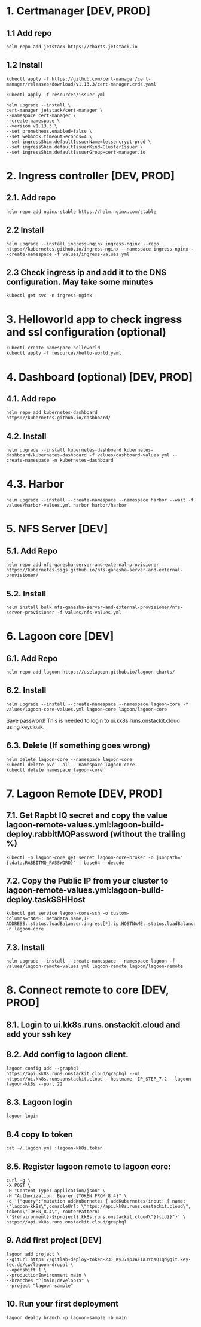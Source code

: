 # 1. Certmanager [DEV, PROD]
## 1.1 Add repo
    helm repo add jetstack https://charts.jetstack.io
## 1.2 Install
    kubectl apply -f https://github.com/cert-manager/cert-manager/releases/download/v1.13.3/cert-manager.crds.yaml

    kubectl apply -f resources/issuer.yml

    helm upgrade --install \
    cert-manager jetstack/cert-manager \
    --namespace cert-manager \
    --create-namespace \
    --version v1.13.3 \
    --set prometheus.enabled=false \
    --set webhook.timeoutSeconds=4 \
    --set ingressShim.defaultIssuerName=letsencrypt-prod \
    --set ingressShim.defaultIssuerKind=ClusterIssuer \
    --set ingressShim.defaultIssuerGroup=cert-manager.io


# 2. Ingress controller [DEV, PROD]
## 2.1. Add repo
    helm repo add nginx-stable https://helm.nginx.com/stable
## 2.2 Install
    helm upgrade --install ingress-nginx ingress-nginx --repo https://kubernetes.github.io/ingress-nginx --namespace ingress-nginx --create-namespace -f values/ingress-values.yml
## 2.3 Check ingress ip and add it to the DNS configuration. May take some minutes
    kubectl get svc -n ingress-nginx

# 3. Helloworld app to check ingress and ssl configuration (optional)
    kubectl create namespace helloworld
    kubectl apply -f resources/hello-world.yaml

# 4. Dashboard (optional) [DEV, PROD]
## 4.1. Add repo
    helm repo add kubernetes-dashboard https://kubernetes.github.io/dashboard/
## 4.2. Install
    helm upgrade --install kubernetes-dashboard kubernetes-dashboard/kubernetes-dashboard -f values/dashboard-values.yml --create-namespace -n kubernetes-dashboard

# 4.3. Harbor
    helm upgrade --install --create-namespace --namespace harbor --wait -f values/harbor-values.yml harbor harbor/harbor

# 5. NFS Server [DEV]
## 5.1. Add Repo
    helm repo add nfs-ganesha-server-and-external-provisioner https://kubernetes-sigs.github.io/nfs-ganesha-server-and-external-provisioner/
## 5.2. Install
    helm install bulk nfs-ganesha-server-and-external-provisioner/nfs-server-provisioner -f values/nfs-values.yml

# 6. Lagoon core [DEV]
## 6.1. Add Repo
    helm repo add lagoon https://uselagoon.github.io/lagoon-charts/
## 6.2. Install
    helm upgrade --install --create-namespace --namespace lagoon-core -f values/lagoon-core-values.yml lagoon-core lagoon/lagoon-core
Save password! This is needed to login to ui.kk8s.runs.onstackit.cloud using keycloak.

## 6.3. Delete (If something goes wrong)
    helm delete lagoon-core --namespace lagoon-core
    kubectl delete pvc --all --namespace lagoon-core
    kubectl delete namespace lagoon-core
# 7. Lagoon Remote  [DEV, PROD]
## 7.1. Get Rapbt IQ secret and copy the value lagoon-remote-values.yml:lagoon-build-deploy.rabbitMQPassword (without the trailing %)
    kubectl -n lagoon-core get secret lagoon-core-broker -o jsonpath="{.data.RABBITMQ_PASSWORD}" | base64 --decode
## 7.2. Copy the Public IP from your cluster to lagoon-remote-values.yml:lagoon-build-deploy.taskSSHHost
    kubectl get service lagoon-core-ssh -o custom-columns="NAME:.metadata.name,IP ADDRESS:.status.loadBalancer.ingress[*].ip,HOSTNAME:.status.loadBalancer.ingress[*].hostname" -n lagoon-core
## 7.3. Install
    helm upgrade --install --create-namespace --namespace lagoon -f values/lagoon-remote-values.yml lagoon-remote lagoon/lagoon-remote

# 8. Connect remote to core [DEV, PROD]
## 8.1. Login to ui.kk8s.runs.onstackit.cloud and add your ssh key
## 8.2. Add config to lagoon client.
    lagoon config add --graphql https://api.kk8s.runs.onstackit.cloud/graphql --ui https://ui.kk8s.runs.onstackit.cloud --hostname  IP_STEP_7.2 --lagoon lagoon-kk8s --port 22
## 8.3. Lagoon login
    lagoon login
## 8.4 copy to token
    cat ~/.lagoon.yml :lagoon-kk8s.token
## 8.5. Register lagoon remote to lagoon core:
```
curl -g \
-X POST \
-H "Content-Type: application/json" \
-H "Authorization: Bearer {TOKEN FROM 8.4}" \
-d '{"query":"mutation addKubernetes { addKubernetes(input: { name: \"lagoon-kk8s\",consoleUrl: \"htps://api.kk8s.runs.onstackit.cloud\", token:\"TOKEN_8.4\", routerPattern: \"${environment}-${project}.kk8s.runs.onstackit.cloud\"}){id}}"}' \
https://api.kk8s.runs.onstackit.cloud/graphql
```
## 9. Add first project [DEV]
```
lagoon add project \
--gitUrl https://gitlab+deploy-token-23:_KyJ7YpJAF1aJYqsQ1qd@git.key-tec.de/cw/lagoon-drupal \
--openshift 1 \
--productionEnvironment main \
--branches "^(main|develop)$" \
--project "lagoon-sample"
```
## 10. Run your first deployment
    lagoon deploy branch -p lagoon-sample -b main
